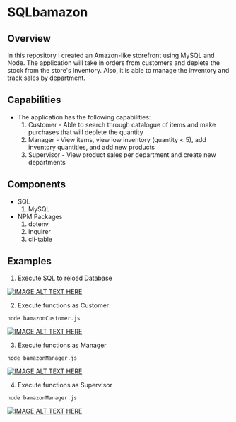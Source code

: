 
# SQLbamazon

## Overview
In this repository I created an Amazon-like storefront using MySQL and Node. The application will take in orders from customers and deplete the stock from the store's inventory. Also, it is able to manage the inventory and track sales by department.

## Capabilities
* The application has the following capabilities:
    1. Customer - Able to search through catalogue of items and make purchases that will deplete the quantity
    2. Manager - View items, view low inventory (quantity < 5), add inventory quantities, and add new products
    3. Supervisor - View product sales per department and create new departments


## Components
* SQL
  1. MySQL
* NPM Packages
  1. dotenv
  2. inquirer
  3. cli-table

## Examples

1. Execute SQL to reload Database

[![IMAGE ALT TEXT HERE](https://user-images.githubusercontent.com/41662459/48976232-81b8b200-f038-11e8-998f-41536cdd98df.png)](https://drive.google.com/file/d/1lZXKdtuzehNcj61vL9ymK81nHjd0cyaN/view)


2. Execute functions as Customer
```
node bamazonCustomer.js
```
[![IMAGE ALT TEXT HERE](https://user-images.githubusercontent.com/41662459/48976273-77e37e80-f039-11e8-8e61-f2a92e6ed7e2.png)](https://drive.google.com/file/d/1v3lvqU-qrXdPC-cHkKxds3NtX-NteU8B/view)

3. Execute functions as Manager
```
node bamazonManager.js
```
[![IMAGE ALT TEXT HERE](https://user-images.githubusercontent.com/41662459/48976273-77e37e80-f039-11e8-8e61-f2a92e6ed7e2.png)](https://drive.google.com/file/d/1c1fhAo9wqwFZplzUfajoE5fyuLUfxn22/view)

4. Execute functions as Supervisor
```
node bamazonManager.js
```
[![IMAGE ALT TEXT HERE](https://user-images.githubusercontent.com/41662459/48976401-ba0dbf80-f03b-11e8-8236-1682fa3c7493.png)](https://drive.google.com/file/d/14Yg9bt9seAYTdML0TSihsMKlexU35cyv/view)
